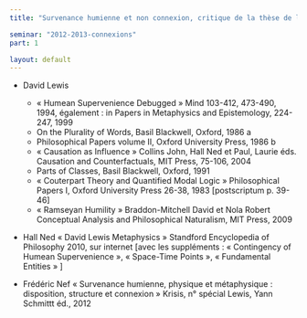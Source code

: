 ```yaml
---
title: "Survenance humienne et non connexion, critique de la thèse de la survenance humienne"

seminar: "2012-2013-connexions"
part: 1

layout: default
---
```


- David Lewis
  - « Humean Supervenience Debugged » Mind  103-412, 473-490, 1994, également : in Papers in Metaphysics and Epistemology, 224-247, 1999
  - On the Plurality of Words, Basil Blackwell, Oxford, 1986 a
  - Philosophical Papers volume II, Oxford University Press, 1986 b
  - « Causation as Influence » Collins John, Hall Ned et Paul, Laurie éds. Causation and Counterfactuals, MIT Press, 75-106, 2004
  - Parts of Classes, Basil Blackwell, Oxford, 1991
  - « Couterpart Theory and Quantified Modal Logic » Philosophical Papers I, Oxford University Press  26-38, 1983 [postscriptum p. 39-46]
  - « Ramseyan Humility » Braddon-Mitchell David et Nola Robert  Conceptual Analysis and Philosophical Naturalism, MIT Press,  2009

- Hall Ned « David Lewis Metaphysics » Standford Encyclopedia of Philosophy 2010, sur internet [avec les suppléments : « Contingency of Humean Supervenience », « Space-Time Points », « Fundamental Entities » ]

- Frédéric Nef « Survenance humienne, physique et métaphysique : disposition, structure et connexion » Krisis, n° spécial Lewis, Yann Schmittt éd., 2012